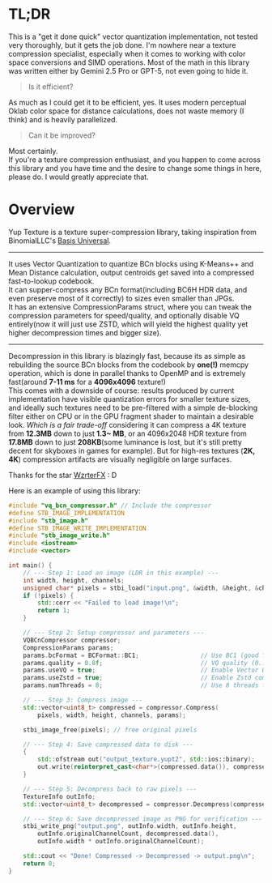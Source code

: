 # **TL;DR**  
This is a "get it done quick" vector quantization implementation, not tested very thoroughly, but it gets the job done. I'm nowhere near a texture compression specialist, especially when it comes to working with color space conversions and SIMD operations. Most of the math in this library was written either by Gemini 2.5 Pro or GPT-5, not even going to hide it.  
> Is it efficient?  
  
As much as I could get it to be efficient, yes. It uses modern perceptual Oklab color space for distance calculations, does not waste memory (I think) and is heavily parallelized.  
 
> Can it be improved?  

Most certainly.  
If you're a texture compression enthusiast, and you happen to come across this library and you have time and the desire to change some things in here, please do. I would greatly appreciate that.  
# Overview  
Yup Texture is a texture super-compression library, taking inspiration from BinomialLLC's [Basis Universal](https://github.com/BinomialLLC/basis_universal).  
***
It uses Vector Quantization to quantize BCn blocks using K-Means++ and Mean Distance calculation, output centroids get saved into a compressed fast-to-lookup codebook.  
It can supper-compress any BCn format(including BC6H HDR data, and even preserve most of it correctly) to sizes even smaller than JPGs.  
It has an extensive CompressionParams struct, where you can tweak the compression parameters for speed/quality, and optionally disable VQ entirely(now it will just use ZSTD, which will yield the highest quality yet higher decompression times and bigger size).
 ***
Decompression in this library is blazingly fast, because its as simple as rebuilding the source BCn blocks from the codebook by **one(!)** memcpy operation, which is done in parallel thanks to OpenMP and is extremely fast(around **7-11 ms** for a **4096x4096** texture!)  
This comes with a downside of course: results produced by current implementation have visible quantization errors for smaller texture sizes, and ideally such textures need to be pre-filtered with a simple de-blocking filter either on CPU or in the GPU fragment shader to maintain a desirable look. 
*Which is a fair trade-off* considering it can compress a 4K texture from **12.3MB** down to just **1.3~ MB**, or an 4096x2048 HDR texture from **17.8MB** down to just **208KB**(some luminance is lost, but it's still pretty decent for skyboxes in games for example).
But for high-res textures (**2K, 4K**) compression artifacts are visually negligible on large surfaces.

Thanks for the star [WzrterFX](https://github.com/WzrterFX) : D

Here is an example of using this library:
```cpp
#include "vq_bcn_compressor.h" // Include the compressor
#define STB_IMAGE_IMPLEMENTATION
#include "stb_image.h"
#define STB_IMAGE_WRITE_IMPLEMENTATION
#include "stb_image_write.h"
#include <iostream>
#include <vector>

int main() {
    // --- Step 1: Load an image (LDR in this example) ---
    int width, height, channels;
    unsigned char* pixels = stbi_load("input.png", &width, &height, &channels, 0);
    if (!pixels) {
        std::cerr << "Failed to load image!\n";
        return 1;
    }

    // --- Step 2: Setup compressor and parameters ---
    VQBCnCompressor compressor;
    CompressionParams params;
    params.bcFormat = BCFormat::BC1;                 // Use BC1 (good for albedo textures)
    params.quality = 0.8f;                           // VQ quality (0..1)
    params.useVQ = true;                             // Enable Vector Quantization
    params.useZstd = true;                           // Enable Zstd compression
    params.numThreads = 8;                           // Use 8 threads for speed

    // --- Step 3: Compress image ---
    std::vector<uint8_t> compressed = compressor.Compress(
        pixels, width, height, channels, params);

    stbi_image_free(pixels); // free original pixels

    // --- Step 4: Save compressed data to disk ---
    {
        std::ofstream out("output_texture.yupt2", std::ios::binary);
        out.write(reinterpret_cast<char*>(compressed.data()), compressed.size());
    }

    // --- Step 5: Decompress back to raw pixels ---
    TextureInfo outInfo;
    std::vector<uint8_t> decompressed = compressor.Decompress(compressed, outInfo);

    // --- Step 6: Save decompressed image as PNG for verification ---
    stbi_write_png("output.png", outInfo.width, outInfo.height,
        outInfo.originalChannelCount, decompressed.data(),
        outInfo.width * outInfo.originalChannelCount);

    std::cout << "Done! Compressed -> Decompressed -> output.png\n";
    return 0;
}
```